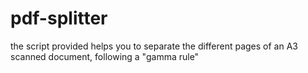 # pdf-splitter
the script provided helps you to separate the different pages of an A3 scanned document, following a "gamma rule"
